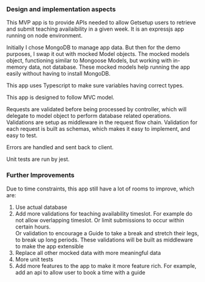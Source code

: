 ### Design and implementation aspects

This MVP app is to provide APIs needed to allow Getsetup users to retrieve and submit teaching availaibility in a given week.
It is an expressjs app running on node environment.

Initially I chose MongoDB to manage app data. But then for the demo purposes, I swap it out with mocked Model objects.
The mocked models object, functioning similar to Mongoose Models, but working with in-memory data, not database.
These mocked models help running the app easily without having to install MongoDB.

This app uses Typescript to make sure variables having correct types.

This app is designed to follow MVC model.

Requests are validated before being processed by controller, which will delegate to model object to perform database related operations.
Validations are setup as middleware in the request flow chain. Validation for each request is built as schemas, which makes it easy to implement, and easy to test.

Errors are handled and sent back to client.

Unit tests are run by jest.

### Further Improvements

Due to time constraints, this app still have a lot of rooms to improve, which are:
1. Use actual database
4. Add more validations for teaching availability timeslot. For example do not allow overlapping timeslot. Or limit submissions to occur within certain hours.\
 Or validation to encourage a Guide to take a break and stretch their legs, to break up long periods. These validations will be built as middleware to make the app extensible
4. Replace all other mocked data with more meaningful data
5. More unit tests
6. Add more features to the app to make it more feature rich. For example, add an api to allow user to book a time with a guide



